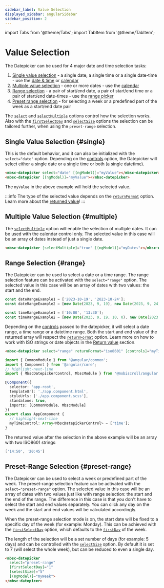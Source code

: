 ```yaml
---
sidebar_label: Value Selection
displayed_sidebar: angularSidebar
sidebar_position: 2
---
```


import Tabs from '@theme/Tabs';
import TabItem from '@theme/TabItem';

# Value Selection

The Datepicker can be used for 4 major date and time selection tasks:

1. [Single value selection](#single) - a single date, a single time or a single date-time - use the [date & time](https://demo.mobiscroll.com/angular/datetime) or [calendar](https://demo.mobiscroll.com/angular/calendar)
2. [Multiple value selection](#multiple) - one or more dates - use the [calendar](https://demo.mobiscroll.com/angular/calendar)
3. [Range selection](#range) - a pair of start/end date, a pair of start/end time or a pair of start/end date-times - use the [range picker](https://demo.mobiscroll.com/angular/range)
4. [Preset range selection](#preset-range) - for selecting a week or a predefined part of the week as a start/end date pair

The [`select`](./api#opt-select) and [`selectMultiple`](./api#opt-selectMultiple) options control how the selection works. Also with the [`firstSelectDay`](./api#opt-firstSelectDay) and [`selectSize`](./api#opt-selectSize) options the selection can be tailored further, when using the `preset-range` selection.

## Single Value Selection {#single}

This is the default behavior, and it can also be initialized with the `select="date"` option. Depending on the [controls](./controls) option, the Datepicker will select either a single date or a single time or both (a single datetime).

```html
<mbsc-datepicker select="date" [(ngModel)]="myValue"></mbsc-datepicker>
<mbsc-datepicker [(ngModel)]="myValue"></mbsc-datepicker>
```

The `myValue` in the above example will hold the selected value.

:::info
The type of the selected value depends on the [`returnFormat`](./api#opt-returnFormat) option. Learn more about the [returned value](./return-value)!
:::

## Multiple Value Selection {#multiple}

The [`selectMultiple`](./api#opt-selectMultiple) option will enable the selection of multiple dates. It can be used with the calendar control only. The selected value in this case will be an array of dates instead of just a single date.

```html
<mbsc-datepicker [selectMultiple]="true" [(ngModel)]="myDates"></mbsc-datepicker>
```

## Range Selection {#range}

The Datepicker can be used to select a date or a time range. The range selection feature can be activated with the `select="range"` option. The selected value in this case will be an array of dates with two values: the start and the end.

```javascript title="Range value examples"
const dateRangeExample1 = ['2023-10-19', '2023-10-24'];
const dateRangeExample2 = [new Date(2023, 9, 19), new Date(2023, 9, 24)];

const timeRangeExample1 = ['10:00', '13:30'];
const timeRangeExample2 = [new Date(2023, 9, 19, 10, 0), new Date(2023, 9, 19, 13, 30)];
```

Depending on the [controls](./controls) passed to the datepicker, it will select a date range, a time range or a datetime range.
Both the start and end value of the returned array will respect the [`returnFormat`](./api#opt-returnFormat) option. Learn more on how to work with ISO strings or date objects in the [Return value](./return-value) section.

<Tabs label="Example for time range selection with ISO8601 strings">
<TabItem value="html" label="app.component.html">

```html
<mbsc-datepicker select="range" returnFormat="iso8601" [controls]="myTimeControl"></mbsc-datepicker>
```

</TabItem>
<TabItem value="ts" label="app.component.ts">

```ts
import { CommonModule } from '@angular/common';
import { Component } from '@angular/core';
// highlight-next-line
import { MbscDatepickerControl, MbscModule } from '@mobiscroll/angular';

@Component({
  selector: 'app-root',
  templateUrl: './app.component.html',
  styleUrls: ['./app.component.scss'],
  standalone: true,
  imports: [CommonModule, MbscModule]
})
export class AppComponent {
  // highlight-next-line
  myTimeControl: Array<MbscDatepickerControl> = ['time'];
}
```

</TabItem>
</Tabs>

The returned value after the selection in the above example will be an array with two ISO8601 strings:
```javascript title="Example value"
['14:50', '20:45']
```

## Preset-Range Selection {#preset-range}

The Datepicker can be used to select a week or predefined part of the week. The preset-range selection feature can be activated with the `select="preset-range"` option. The selected value in this case will be an array of dates with two values just like with range selection: the start and the end of the range. The difference in this case is that you don't have to select the start and end values separately. You can click any day on the week and the start and end values will be calculated accordingly.

When the preset-range selection mode is on, the start date will be fixed to a specific day of the week (for example: Monday). This can be achieved with the [`firstSelectDay`](./api#opt-firstSelectDay) option, which defaults to the [`firstDay`](./api#localization-firstDay) of the week.

The length of the selection will be a set number of days (for example: 5 days) and can be controlled with the [`selectSize`](./api#opt-selectSize) option. By default it is set to 7 (will select the whole week), but can be reduced to even a single day.

```html title="Example for selecting a work week (Monday to Friday)"
<mbsc-datepicker
  select="preset-range"
  [firstSelectDay]="1"
  [selectSize]="5"
  [(ngModel)]="myWeek">
</mbsc-datepicer>
```
